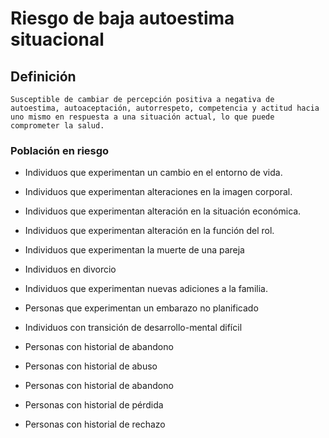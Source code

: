 # Riesgo de baja autoestima situacional
## Definición
	Susceptible de cambiar de percepción positiva a negativa de autoestima, autoaceptación, autorrespeto, competencia y actitud hacia uno mismo en respuesta a una situación actual, lo que puede comprometer la salud.

### Población en riesgo
- Individuos que experimentan un 
cambio en el entorno de vida.   
- Individuos que experimentan 
alteraciones en la imagen 
corporal.   
- Individuos que experimentan 
alteración en la situación 
económica.   
- Individuos que experimentan 
alteración en la función del rol.   
- Individuos que experimentan la 
muerte de una pareja   
- Individuos en divorcio   
- Individuos que experimentan 
nuevas adiciones a la familia.   
 
- Personas que 
experimentan un 
embarazo no 
planificado   
- Individuos con transición de 
desarrollo-mental difícil   
- Personas con historial de 
abandono   
- Personas con historial de abuso   
- Personas con historial de 
abandono   
- Personas con historial de pérdida   
- Personas con historial de 
rechazo  
